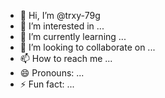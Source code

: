 - 👋 Hi, I’m @trxy-79g
- 👀 I’m interested in ...
- 🌱 I’m currently learning ...
- 💞️ I’m looking to collaborate on ...
- 📫 How to reach me ...
- 😄 Pronouns: ...
- ⚡ Fun fact: ...

<!---
trxy-79g/trxy-79g is a ✨ special ✨ repository because its `README.md` (this file) appears on your GitHub profile.
You can click the Preview link to take a look at your changes.
--->
